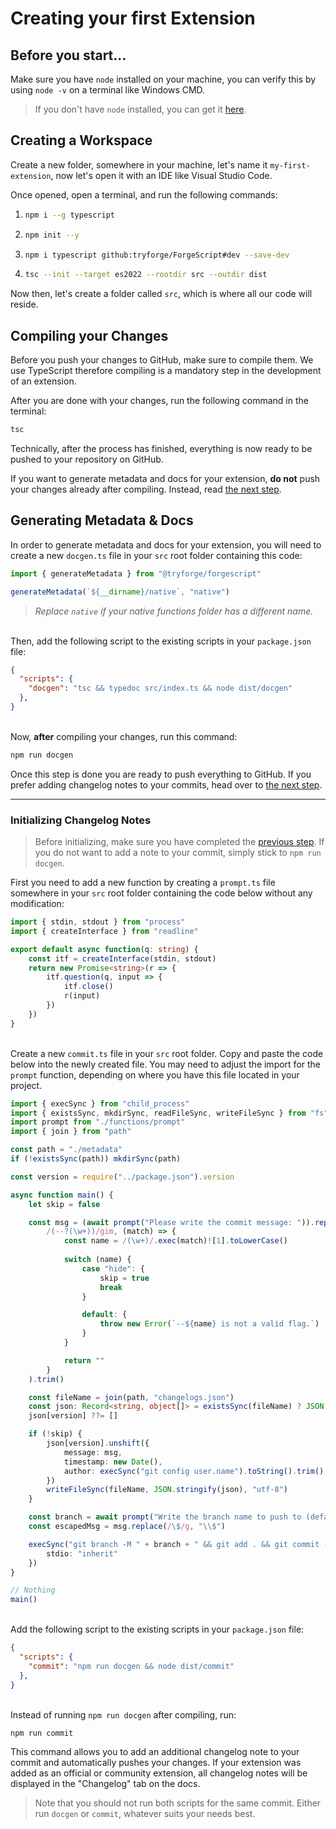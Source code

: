 # Creating your first Extension

## Before you start...
Make sure you have `node` installed on your machine, you can verify this by using `node -v` on a terminal like Windows CMD.

> If you don't have `node` installed, you can get it [here](https://nodejs.org/en/download).

## Creating a Workspace
Create a new folder, somewhere in your machine, let's name it `my-first-extension`, now let's open it with an IDE like Visual Studio Code.

Once opened, open a terminal, and run the following commands:
1.  ```bash
    npm i --g typescript
    ```
2.  ```bash
    npm init --y
    ```
3.  ```bash
    npm i typescript github:tryforge/ForgeScript#dev --save-dev
    ```
4.  ```bash
    tsc --init --target es2022 --rootdir src --outdir dist
    ```

Now then, let's create a folder called `src`, which is where all our code will reside.

## Compiling your Changes
Before you push your changes to GitHub, make sure to compile them. We use TypeScript therefore compiling is a mandatory step in the development of an extension.

After you are done with your changes, run the following command in the terminal:
```bash
tsc
```

Technically, after the process has finished, everything is now ready to be pushed to your repository on GitHub.

If you want to generate metadata and docs for your extension, **do not** push your changes already after compiling. Instead, read [the next step](#generating-metadata--docs).

## Generating Metadata & Docs
In order to generate metadata and docs for your extension, you will need to create a new `docgen.ts` file in your `src` root folder containing this code:
```ts
import { generateMetadata } from "@tryforge/forgescript" 

generateMetadata(`${__dirname}/native`, "native")
```
> *Replace `native` if your native functions folder has a different name.*

\
Then, add the following script to the existing scripts in your `package.json` file:

```json
{
  "scripts": {
    "docgen": "tsc && typedoc src/index.ts && node dist/docgen"
  },
}
```
\
Now, **after** compiling your changes, run this command:
```bash
npm run docgen
```

Once this step is done you are ready to push everything to GitHub. If you prefer adding changelog notes to your commits, head over to [the next step](#initializing-changelog-notes).

---

### Initializing Changelog Notes
> Before initializing, make sure you have completed the [previous step](#generating-metadata--docs). If you do not want to add a note to your commit, simply stick to `npm run docgen`.

First you need to add a new function by creating a `prompt.ts` file somewhere in your `src` root folder containing the code below without any modification:
```ts
import { stdin, stdout } from "process"
import { createInterface } from "readline"

export default async function(q: string) {
    const itf = createInterface(stdin, stdout)
    return new Promise<string>(r => {
        itf.question(q, input => {
            itf.close()
            r(input)
        })
    })
}
```
\
Create a new `commit.ts` file in your `src` root folder. Copy and paste the code below into the newly created file. You may need to adjust the import for the `prompt` function, depending on where you have this file located in your project.
```ts
import { execSync } from "child_process"
import { existsSync, mkdirSync, readFileSync, writeFileSync } from "fs"
import prompt from "./functions/prompt"
import { join } from "path"

const path = "./metadata"
if (!existsSync(path)) mkdirSync(path)

const version = require("../package.json").version

async function main() {
    let skip = false

    const msg = (await prompt("Please write the commit message: ")).replace(
        /(--?(\w+))/gim, (match) => {
            const name = /(\w+)/.exec(match)![1].toLowerCase()
        
            switch (name) {
                case "hide": {
                    skip = true
                    break
                }

                default: {
                    throw new Error(`--${name} is not a valid flag.`)
                }
            }

            return ""
        } 
    ).trim()

    const fileName = join(path, "changelogs.json")
    const json: Record<string, object[]> = existsSync(fileName) ? JSON.parse(readFileSync(fileName, "utf-8")) : {}
    json[version] ??= []

    if (!skip) {
        json[version].unshift({
            message: msg,
            timestamp: new Date(),
            author: execSync("git config user.name").toString().trim()
        })
        writeFileSync(fileName, JSON.stringify(json), "utf-8")
    }

    const branch = await prompt("Write the branch name to push to (defaults to dev): ") || "dev"
    const escapedMsg = msg.replace(/\$/g, "\\$")

    execSync("git branch -M " + branch + " && git add . && git commit -m \"" + escapedMsg + "\" && git push -u origin " + branch, {
        stdio: "inherit"
    })
}

// Nothing
main()
```
\
Add the following script to the existing scripts in your `package.json` file:
```json
{
  "scripts": {
    "commit": "npm run docgen && node dist/commit"
  },
}
```
\
Instead of running `npm run docgen` after compiling, run:
```bash
npm run commit
```
This command allows you to add an additional changelog note to your commit and automatically pushes your changes. If your extension was added as an official or community extension, all changelog notes will be displayed in the "Changelog" tab on the docs.

> Note that you should not run both scripts for the same commit. Either run `docgen` or `commit`, whatever suits your needs best.